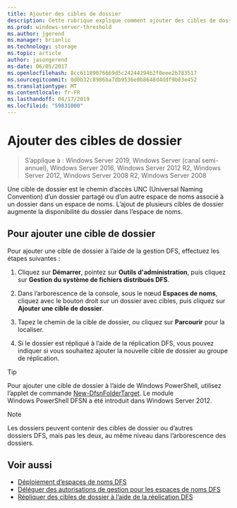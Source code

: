 ```yaml
---
title: Ajouter des cibles de dossier
description: Cette rubrique explique comment ajouter des cibles de dossier (chemins d’accès UNC)
ms.prod: windows-server-threshold
ms.author: jgerend
ms.manager: brianlic
ms.technology: storage
ms.topic: article
author: jasongerend
ms-date: 06/05/2017
ms.openlocfilehash: 8cc61189076669d5c24244294b2f0eee2b783517
ms.sourcegitcommit: 0d0b32c8986ba7db9536e0b8648d4ddf9b03e452
ms.translationtype: MT
ms.contentlocale: fr-FR
ms.lasthandoff: 04/17/2019
ms.locfileid: "59831000"
---
```

# <a name="add-folder-targets"></a>Ajouter des cibles de dossier

> S’applique à : Windows Server 2019, Windows Server (canal semi-annuel), Windows Server 2016, Windows Server 2012 R2, Windows Server 2012, Windows Server 2008 R2, Windows Server 2008

Une cible de dossier est le chemin d’accès UNC (Universal Naming Convention) d’un dossier partagé ou d’un autre espace de noms associé à un dossier dans un espace de noms. L’ajout de plusieurs cibles de dossier augmente la disponibilité du dossier dans l’espace de noms.

## <a name="to-add-a-folder-target"></a>Pour ajouter une cible de dossier

Pour ajouter une cible de dossier à l’aide de la gestion DFS, effectuez les étapes suivantes :

1.  Cliquez sur **Démarrer**, pointez sur **Outils d'administration**, puis cliquez sur **Gestion du système de fichiers distribués DFS**.

2.  Dans l’arborescence de la console, sous le nœud **Espaces de noms**, cliquez avec le bouton droit sur un dossier avec cibles, puis cliquez sur **Ajouter une cible de dossier**.

3.  Tapez le chemin de la cible de dossier, ou cliquez sur **Parcourir** pour la localiser.

4.  Si le dossier est répliqué à l’aide de la réplication DFS, vous pouvez indiquer si vous souhaitez ajouter la nouvelle cible de dossier au groupe de réplication.

> [!TIP]
> Pour ajouter une cible de dossier à l’aide de Windows PowerShell, utilisez l’applet de commande [New-DfsnFolderTarget](https://docs.microsoft.com/powershell/module/dfsn/new-dfsnfoldertarget). Le module Windows PowerShell DFSN a été introduit dans Windows Server 2012.

> [!NOTE]
> Les dossiers peuvent contenir des cibles de dossier ou d’autres dossiers DFS, mais pas les deux, au même niveau dans l’arborescence des dossiers.

## <a name="see-also"></a>Voir aussi

-   [Déploiement d’espaces de noms DFS](deploying-dfs-namespaces.md)
-   [Déléguer des autorisations de gestion pour les espaces de noms DFS](delegate-management-permissions-for-dfs-namespaces.md)
-   [Répliquer des cibles de dossier à l’aide de la réplication DFS](replicate-folder-targets-using-dfs-replication.md)